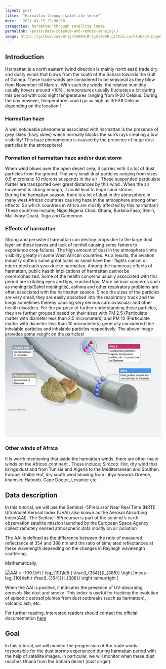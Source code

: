 ```yaml
---
layout: post
title:  "Harmattan through satellite lense"
date:   2022-01-15 22:00:00
categories: harmattan through satellite lense
permalink: /posts/Data-Science-and-remote-sensing-3
image: https://github.com/BrightABOH/BrightABOH.github.io/blob/gh-pages/photos/aerosol1.png?raw=true
---
```





## Introduction 
Harmattan is  a north eastern (wind direction is mainly north east) trade dry and dusty winds that blows from the south of the Sahara towards the Gulf of Guinea.  These trade winds are considered to be seasonal as they blow from November till March . 
With such dry winds, the relative humidity usually hovers around <10% , temperatures usually fluctuates a lot during this period with cold night temperatures ranging from 9-20 Celsius. During the day however, temperatures could go as high as 30-39 Celsius depending on the location ! 

### Harmattan haze
A well noticeable phenomena associated with harmattan is the presence of grey skies (hazy skies) which normally blocks the sun’s rays creating a  low visibility! This haze phenomenon is caused by the presence of huge dust particles  in the atmosphere!

### Formation of harmattan haze and/or dust storm
When wind blows over the open desert area, it carries with it a lot of dust particles from the ground. The very small dust particles ranging from sizes 0.5 microns to 10 microns suspends in the air . These suspended particulate matter are transported over great distances by this wind . When the air movement is strong enough, it could lead to huge sand storms.  
During the harmattan season, there is a lot of dust in the atmosphere in many west African countries causing haze in the atmosphere among other effects. So which countries in Africa are mostly affected by this harmattan? These countries include; Niger,Nigeria Chad, Ghana, Burkina Faso, Benin, Mali Ivory Coast, Togo and Cameroon.
### Effects of harmattan
Strong and  persistent harmattan can destroy crops due to the large dust layer on these leaves and lack of rainfall causing some famers to experience crop failures. 
The high amount of dust in the atmosphere limits visibility greatly in some West African countries. As a results, the aviation industry suffers some great loses as some have their flights  cancel or interrupted each year due to harmattan. 
Among the numerous effects of harmattan, public health implications of harmattan cannot be overemphasized. Some of the health concerns usually associated with this period are irritating eyes and lips, cracked lips. More serious concerns such as meningitis(Sahel meningitis), asthma and other respiratory problems are often associated with the harmattan season. Since the sizes of the particles are very small, they are easily absorbed into the respiratory truck and the lungs sometimes thereby causing very serious cardiovascular and other health disorders. For the purpose of further understanding these particles, they are further grouped based on their sizes with PM 2.5 (Particulate matter with diameter less than 2.5 micrometers) and PM 10 (Particulate matter with diameter less than 10 micrometers) generally considered fine inhalable particles and inhalable particles respectively. The above image provides some insight on the particles!
![Particle size](https://github.com/BrightABOH/BrightABOH.github.io/blob/gh-pages/photos/pm.jpeg?raw=true)


### Other winds of Africa
It is worth mentioning that aside the harmattan winds, there are other major winds on the African continent . These include; Sirocco: Hot, dry wind that brings dust and from Tunisia and Algeria to the Mediterranean and Southen Europe. Ghibli: Hot, dry  south wind blowing from Libya towards Greece, khamsin, Haboob, Cape Doctor, Levanter etc.
           
## Data description

In this tutorial, we will use the Sentinel -5Precursor Near Real Time (NRTI) UltraViolet Aerosol Index (UVAI) also known as the Aerosol Absorbing Index(AAI). The Sentinel-5Precursor is  part of the sentinel’s earth observation satellite mission launched by the European Space Agency collect remotely sensed atmospheric data mostly on air pollution

The AAI is defined as the difference between the ratio of measured reflectance at 354 and 388 nm and the ratio of simulated reflectances at these wavelength depending on the changes in Rayleigh wavelength scattering. 


Mathematically; 

<img src="https://latex.codecogs.com/svg.image?AAI&space;=&space;-100.\left&space;[&space;log_{10}\left&space;(&space;\frac{l_{354}}{l_{388}}&space;\right&space;)meas&space;-log_{10}\left&space;(&space;\frac{l_{354}}{l_{388}}&space;\right&space;)simu\right&space;]" title="AAI = -100.\left [ log_{10}\left ( \frac{l_{354}}{l_{388}} \right )meas -log_{10}\left ( \frac{l_{354}}{l_{388}} \right )simu\right ]" />

When the AAI is positive, it indicates the presence of UV-absorbing aerosols like dust and smoke. This index is useful for tracking the evolution of episodic aerosol plumes from dust outbreaks (such as harmattan), volcanic ash, etc.

For further reading, interested readers should contact the official documentation [here](https://developers.google.com/earth-engine/datasets/catalog/COPERNICUS_S5P_NRTI_L3_AER_AI) 
## Goal
 In this tutorial, we will monitor the progression of the trade winds responsible for the dust storms experienced during  harmattan period with the help of  satellite images.  In particular, we will monitor when these dust reaches Ghana from the Sahara desert (dust origin)


